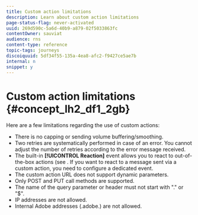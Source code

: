 ```yaml
---
title: Custom action limitations
description: Learn about custom action limitations
page-status-flag: never-activated
uuid: 269d590c-5a6d-40b9-a879-02f5033863fc
contentOwner: sauviat
audience: rns
content-type: reference
topic-tags: journeys
discoiquuid: 5df34f55-135a-4ea8-afc2-f9427ce5ae7b
internal: n
snippet: y
---
```


# Custom action limitations {#concept_lh2_df1_2gb}

Here are a few limitations regarding the use of custom actions:

* There is no capping or sending volume buffering/smoothing.
* Two retries are systematically performed in case of an error. You cannot adjust the number of retries according to the error message received. 
* The built-in **[!UICONTROL Reaction]** event allows you to react to out-of-the-box actions (see [](../building-journeys/event-activities.md). If you want to react to a message sent via a custom action, you need to configure a dedicated event.
* The custom action URL does not support dynamic parameters.
* Only POST and PUT call methods are supported.
* The name of the query parameter or header must not start with "." or "$".
* IP addresses are not allowed.
* Internal Adobe addresses (.adobe.) are not allowed.
